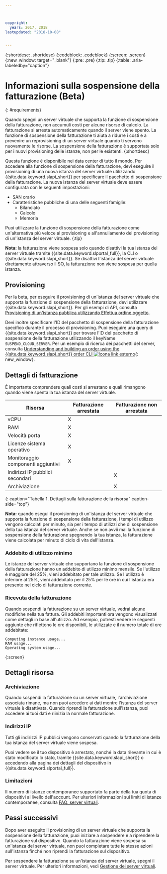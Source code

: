 ```yaml
---



copyright:
  years: 2017, 2018
lastupdated: "2018-10-08"


---
```


{:shortdesc: .shortdesc}
{:codeblock: .codeblock}
{:screen: .screen}
{:new_window: target="_blank"}
{:pre: .pre}
{:tip: .tip}
{:table: .aria-labeledby="caption"}

# Informazioni sulla sospensione della fatturazione (Beta)
{: #requirements}

Quando spegni un server virtuale che supporta la funzione di sospensione della fatturazione, non accumuli costi per alcune risorse di calcolo. La fatturazione si arresta automaticamente quando il server viene spento. La funzione di sospensione della fatturazione ti aiuta a ridurre i costi e a prevenire un reprovisioning di un server virtuale quando ti servono nuovamente le risorse. La sospensione della fatturazione è supportata solo per i nuovi provisioning delle istanze, non per le esistenti.
{:shortdesc}

Questa funzione è disponibile nei data center di tutto il mondo. Per accedere alla funzione di sospensione della fatturazione, devi eseguire il provisioning di una nuova istanza del server virtuale utilizzando {{site.data.keyword.slapi_short}} per specificare il pacchetto di sospensione della fatturazione. La nuova istanza del server virtuale deve essere configurata con le seguenti impostazioni:

* SAN orario
* Caratteristiche pubbliche di una delle seguenti famiglie:
  * Bilanciato
  * Calcolo
  * Memoria

Puoi utilizzare la funzione di sospensione della fatturazione come un'alternativa più veloce al provisioning e all'annullamento del provisioning di un'istanza del server virtuale.
{:tip}

**Nota:** la fatturazione viene sospesa solo quando disattivi la tua istanza del server virtuale tramite {{site.data.keyword.slportal_full}}, la CLI o {{site.data.keyword.slapi_short}}. Se disattivi l'istanza del server virtuale direttamente attraverso il SO, la fatturazione non viene sospesa per quella istanza.

## Provisioning

Per la beta, per eseguire il provisioning di un'istanza del server virtuale che supporta la funzione di sospensione della fatturazione, devi utilizzare {{site.data.keyword.slapi_short}}. Per gli esempi di API, consulta [Provisioning di un'istanza pubblica utilizzando Effettua ordine oggetto](../vsi/vsi_provision_api.html#provisioning-a-public-instance-using-place-order-object). 

Devi inoltre specificare l'ID del pacchetto di sospensione della fatturazione specifico durante il processo di provisioning. Puoi eseguire una query di {{site.data.keyword.slapi_short}} per trovare l'ID del pacchetto di sospensione della fatturazione utilizzando il keyName `SUSPEND_CLOUD_SERVER`. Per un esempio di ricerca dei pacchetti del server, consulta [Understanding and building an order using the {{site.data.keyword.slapi_short}} order CLI ![Icona link esterno](../icons/launch-glyph.svg "Icona link esterno")](https://softlayer.github.io/article/understanding-ordering/){: new_window}.

## Dettagli di fatturazione

È importante comprendere quali costi si arrestano e quali rimangono quando viene spenta la tua istanza del server virtuale.

| Risorsa                      | Fatturazione arrestata   | Fatturazione non arrestata |
| ----------------------------- | ----------------- | ---------------- |
| vCPU                          |          X        |                  |
| RAM                           |          X        |                  |
| Velocità porta                    |          X        |                  |
| Licenze sistema operativo     |          X        |                  |
| Monitoraggio componenti aggiuntivi          |          X        |                  |
| Indirizzi IP pubblici secondari |                   |         X        |
| Archiviazione                       |                   |         X        |
{: caption="Tabella 1. Dettagli sulla fatturazione della risorsa" caption-side="top"}   

**Nota:** quando esegui il provisioning di un'istanza del server virtuale che supporta la funzione di sospensione della fatturazione, i tempi di utilizzo vengono calcolati per minuto, sia per i tempo di utilizzi che di sospensione della tua istanza del server virtuale. Anche se non avvii mai la funzione di sospensione della fatturazione spegnendo la tua istanza, la fatturazione viene calcolata per minuto di ciclo di vita dell'istanza. 

### Addebito di utilizzo minimo
Le istanze del server virtuale che supportano la funzione di sospensione della fatturazione hanno un addebito di utilizzo minimo mensile. Se l'utilizzo è maggiore del 25%, vieni addebitato per tale utilizzo. Se l'utilizzo è inferiore al 25%, vieni addebitato per il 25% per le ore in cui l'istanza era presente nel ciclo di fatturazione corrente. 

### Ricevuta della fatturazione
Quando sospendi la fatturazione su un server virtuale, vedrai alcune modifiche nella tua fattura. Gli addebiti importanti ora vengono visualizzati come dettagli in base all'utilizzo. Ad esempio, potresti vedere le seguenti aggiunte che riflettono le ore disponibili, le utilizzate e il numero totale di ore addebitate:

```
Computing instance usage...
RAM usage...
Operating system usage...
```
{:screen}

## Dettagli risorsa

### Archiviazione

Quando sospendi la fatturazione su un server virtuale, l'archiviazione associata rimane, ma non puoi accedere ai dati mentre l'istanza del server virtuale è disattivata. Quando riprendi la fatturazione sull'istanza, puoi accedere ai tuoi dati e riinizia la normale fatturazione.

### Indirizzi IP

Tutti gli indirizzi IP pubblici vengono conservati quando la fatturazione della tua istanza del server virtuale viene sospesa.

Puoi vedere se il tuo dispositivo è arrestato, nonché la data rilevante in cui è stato modificato lo stato, tramite {{site.data.keyword.slapi_short}} o accedendo alla pagina dei dettagli del dispositivo in {{site.data.keyword.slportal_full}}.

### Limitazioni

Il numero di istanze contemporanee supportato fa parte della tua quota di dispositivi al livello dell'account. Per ulteriori informazioni sui limiti di istanze contemporanee, consulta [FAQ: server virtuali](vsi_faqs_vs.html#concurrent).

## Passi successivi
Dopo aver eseguito il provisioning di un server virtuale che supporta la sospensione della fatturazione, puoi iniziare a sospendere e a riprendere la fatturazione sul dispositivo.
Quando la fatturazione viene sospesa su un'istanza del server virtuale, non puoi completare tutte le stesse azioni sull'istanza finché non riprendi la fatturazione sul dispositivo.

Per sospendere la fatturazione su un'istanza del server virtuale, spegni il server virtuale. Per ulteriori informazioni, vedi [Gestione dei server virtuali](vsi_managing.html).
